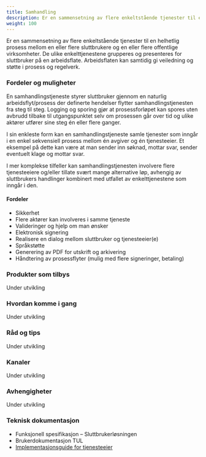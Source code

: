 ```yaml
---
title: Samhandling
description: Er en sammensetning av flere enkeltstående tjenester til en helhetlig prosess mellom en eller flere sluttbrukere og en eller flere offentlige virksomheter.
weight: 100
---
```


Er en sammensetning av flere enkeltstående tjenester til en helhetlig prosess mellom en eller flere sluttbrukere og en eller flere offentlige virksomheter.
De ulike enkelttjenestene grupperes og presenteres for sluttbruker på en arbeidsflate.
Arbeidsflaten kan samtidig gi veiledning og støtte i prosess og regelverk. 


### Fordeler og muligheter
En samhandlingstjeneste styrer sluttbruker gjennom en naturlig arbeidsflyt/prosess der definerte hendelser flytter samhandlingstjenesten fra steg til steg.
Logging og sporing gjør at prosessforløpet kan spores uten avbrudd tilbake til utgangspunktet
selv om prosessen går over tid og ulike aktører utfører sine steg én eller flere ganger.

I sin enkleste form kan en samhandlingstjeneste samle tjenester som inngår i en enkel sekvensiell prosess mellom én avgiver og én tjenesteeier.
Et eksempel på dette kan være at man sender inn søknad, mottar svar, sender eventuelt klage og mottar svar. 

I mer komplekse tilfeller kan samhandlingstjenesten involvere flere tjenesteeiere og/eller tillate svært mange alternative løp,
avhengig av sluttbrukers handlinger kombinert med utfallet av enkelttjenestene som inngår i den.

#### Fordeler
 - Sikkerhet
 - Flere aktører kan involveres i samme tjeneste
 - Valideringer og hjelp om man ønsker
 - Elektronisk signering
 - Realisere en dialog mellom sluttbruker og tjenesteeier(e)
 - Språkstøtte
 - Generering av PDF for utskrift og arkivering
 - Håndtering av prosessflyter (mulig med flere signeringer, betaling)


### Produkter som tilbys
Under utvikling

### Hvordan komme i gang
Under utvikling

### Råd og tips
Under utvikling

### Kanaler
Under utvikling

### Avhengigheter
Under utvikling

### Teknisk dokumentasjon
 - Funksjonell spesifikasjon – Sluttbrukerløsningen
 - Brukerdokumentasjon TUL
 - [Implementasjonsguide for tjenesteeier](/docs/guides/tjenesteeier/)